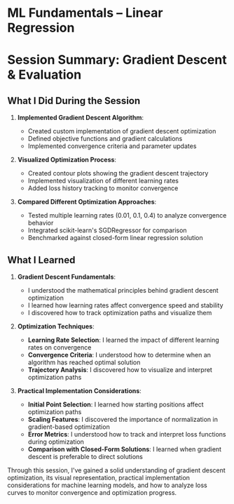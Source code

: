 # ML Fundamentals – Linear Regression 

# Session Summary: Gradient Descent & Evaluation 

## What I Did During the Session

1. **Implemented Gradient Descent Algorithm**:
    - Created custom implementation of gradient descent optimization
    - Defined objective functions and gradient calculations
    - Implemented convergence criteria and parameter updates

2. **Visualized Optimization Process**:
    - Created contour plots showing the gradient descent trajectory
    - Implemented visualization of different learning rates
    - Added loss history tracking to monitor convergence

3. **Compared Different Optimization Approaches**:
    - Tested multiple learning rates (0.01, 0.1, 0.4) to analyze convergence behavior
    - Integrated scikit-learn's SGDRegressor for comparison
    - Benchmarked against closed-form linear regression solution

## What I Learned

1. **Gradient Descent Fundamentals**:
    - I understood the mathematical principles behind gradient descent optimization
    - I learned how learning rates affect convergence speed and stability
    - I discovered how to track optimization paths and visualize them

2. **Optimization Techniques**:
    - **Learning Rate Selection**: I learned the impact of different learning rates on convergence
    - **Convergence Criteria**: I understood how to determine when an algorithm has reached optimal solution
    - **Trajectory Analysis**: I discovered how to visualize and interpret optimization paths

3. **Practical Implementation Considerations**:
    - **Initial Point Selection**: I learned how starting positions affect optimization paths
    - **Scaling Features**: I discovered the importance of normalization in gradient-based optimization
    - **Error Metrics**: I understood how to track and interpret loss functions during optimization
    - **Comparison with Closed-Form Solutions**: I learned when gradient descent is preferable to direct solutions

Through this session, I've gained a solid understanding of gradient descent optimization, its visual representation, practical implementation considerations for machine learning models, and how to analyze loss curves to monitor convergence and optimization progress.

